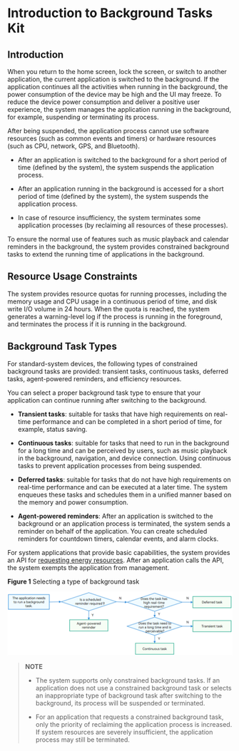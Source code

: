# Introduction to Background Tasks Kit


## Introduction

When you return to the home screen, lock the screen, or switch to another application, the current application is switched to the background. If the application continues all the activities when running in the background, the power consumption of the device may be high and the UI may freeze. To reduce the device power consumption and deliver a positive user experience, the system manages the application running in the background, for example, suspending or terminating its process.

After being suspended, the application process cannot use software resources (such as common events and timers) or hardware resources (such as CPU, network, GPS, and Bluetooth).<!--RP2--><!--RP2End-->

- After an application is switched to the background for a short period of time (defined by the system), the system suspends the application process.

- After an application running in the background is accessed for a short period of time (defined by the system), the system suspends the application process.

- In case of resource insufficiency, the system terminates some application processes (by reclaiming all resources of these processes).

To ensure the normal use of features such as music playback and calendar reminders in the background, the system provides constrained background tasks to extend the running time of applications in the background.

## Resource Usage Constraints
The system provides resource quotas for running processes, including the memory usage and <!--RP3-->CPU usage<!--RP3End--> in a continuous period of time, and disk write I/O volume in 24 hours. When the quota is reached, the system generates a warning-level log if the process is running in the foreground, and terminates the process if it is running in the background.


## Background Task Types

For standard-system devices, the following types of constrained background tasks are provided: transient tasks, continuous tasks, deferred tasks, agent-powered reminders, and efficiency resources.

You can select a proper background task type to ensure that your application can continue running after switching to the background.

- **Transient tasks**: suitable for tasks that have high requirements on real-time performance and can be completed in a short period of time, for example, status saving.

- **Continuous tasks**: suitable for tasks that need to run in the background for a long time and can be perceived by users, such as music playback in the background, navigation, and device connection. Using continuous tasks to prevent application processes from being suspended.

- **Deferred tasks**: suitable for tasks that do not have high requirements on real-time performance and can be executed at a later time. The system enqueues these tasks and schedules them in a unified manner based on the memory and power consumption.

- **Agent-powered reminders**: After an application is switched to the background or an application process is terminated, the system sends a reminder on behalf of the application. You can create scheduled reminders for countdown timers, calendar events, and alarm clocks.

<!--Del-->
For system applications that provide basic capabilities, the system provides an API for [requesting energy resources](efficiency-resource-request.md). After an application calls the API, the system exempts the application from management.<!--DelEnd-->

**Figure 1** Selecting a type of background task

![bgtask_choice](figures/bgtask_choice.png)


> **NOTE**
>
> - The system supports only constrained background tasks. If an application does not use a constrained background task or selects an inappropriate type of background task after switching to the background, its process will be suspended or terminated.
> 
> - For an application that requests a constrained background task, only the priority of reclaiming the application process is increased. If system resources are severely insufficient, the application process may still be terminated.

 <!--no_check--> 